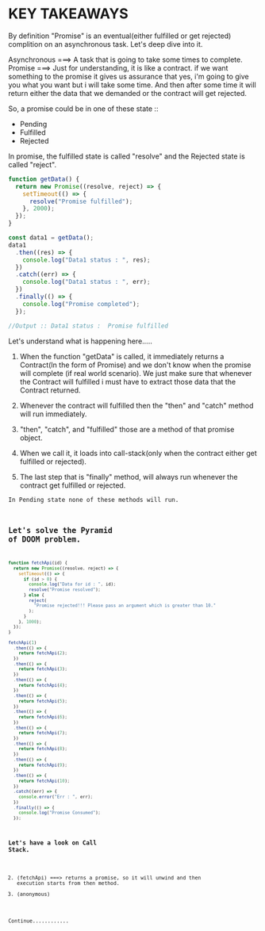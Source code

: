 # KEY TAKEAWAYS

By definition "Promise" is an eventual(either fulfilled or get rejected) complition on an asynchronous task. Let's deep dive into it.

Asynchronous ===> A task that is going to take some times to complete.
Promise ===> Just for understanding, it is like a contract. if we want something to the promise it gives us assurance that yes, i'm going to give you what you want but i will take some time. And then after some time it will return either the data that we demanded or the contract will get rejected.

So, a promise could be in one of these state ::

- Pending
- Fulfilled
- Rejected

In promise, the fulfilled state is called "resolve" and the Rejected state is called "reject".

```js
function getData() {
  return new Promise((resolve, reject) => {
    setTimeout(() => {
      resolve("Promise fulfilled");
    }, 2000);
  });
}

const data1 = getData();
data1
  .then((res) => {
    console.log("Data1 status : ", res);
  })
  .catch((err) => {
    console.log("Data1 status : ", err);
  })
  .finally(() => {
    console.log("Promise completed");
  });

//Output :: Data1 status :  Promise fulfilled
```

Let's understand what is happening here.....

1. When the function "getData" is called, it immediately returns a Contract(In the form of Promise) and we don't know when the promise will complete (if real world scenario). We just make sure that whenever the Contract will fulfilled i must have to extract those data that the Contract returned.

2. Whenever the contract will fulfilled then the "then" and "catch" method will run immediately.
3. "then", "catch", and "fulfilled" those are a method of that promise object.
4. When we call it, it loads into call-stack(only when the contract either get fulfilled or rejected).
5. The last step that is "finally" method, will always run whenever the contract get fulfilled or rejected.

<code>In Pending state none of these methods will run.<code>

## Let's solve the Pyramid of DOOM problem.

```js
function fetchApi(id) {
  return new Promise((resolve, reject) => {
    setTimeout(() => {
      if (id > 0) {
        console.log("Data for id : ", id);
        resolve("Promise resolved");
      } else {
        reject(
          "Promise rejected!!! Please pass an argument which is greater than 10."
        );
      }
    }, 1000);
  });
}

fetchApi(1)
  .then(() => {
    return fetchApi(2);
  })
  .then(() => {
    return fetchApi(3);
  })
  .then(() => {
    return fetchApi(4);
  })
  .then(() => {
    return fetchApi(5);
  })
  .then(() => {
    return fetchApi(6);
  })
  .then(() => {
    return fetchApi(7);
  })
  .then(() => {
    return fetchApi(8);
  })
  .then(() => {
    return fetchApi(9);
  })
  .then(() => {
    return fetchApi(10);
  })
  .catch((err) => {
    console.error("Err : ", err);
  })
  .finally(() => {
    console.log("Promise Consumed");
  });
```

### Let's have a look on Call Stack.

2. (fetchApi) ===> returns a promise, so it will unwind and then execution starts from then method.
1. (anonymous)

Continue............
